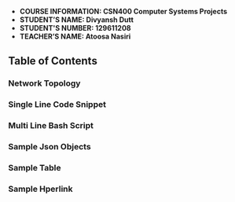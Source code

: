 - **COURSE INFORMATION: CSN400 Computer Systems Projects**
- **STUDENT’S NAME: Divyansh Dutt** 
- **STUDENT'S NUMBER: 129611208**
- **TEACHER’S NAME:  Atoosa Nasiri**


## Table of Contents


### Network Topology


### Single Line Code Snippet


### Multi Line Bash Script


### Sample Json Objects


### Sample Table


### Sample Hperlink
